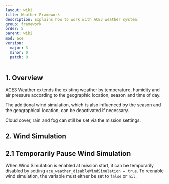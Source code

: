 ```yaml
---
layout: wiki
title: Weather Framework
description: Explains how to work with ACE3 weather system.
group: framework
order: 5
parent: wiki
mod: ace
version:
  major: 3
  minor: 0
  patch: 0
---
```


## 1. Overview

ACE3 Weather extends the existing weather by temperature, humidity and air pressure according to the geographic location, season and time of day.

The additional wind simulation, which is also influenced by the season and the geographical location, can be deactivated if necessary.

Cloud cover, rain and fog can still be set via the mission settings.


## 2. Wind Simulation

## 2.1 Temporarily Pause Wind Simulation

When Wind Simulation is enabled at mission start, it can be temporarily disabled by setting `ace_weather_disableWindSimulation = true`. To reenable wind simulation, the variable must either be set to `false` or `nil`.